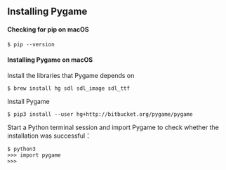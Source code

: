 ## Installing Pygame
#### Checking for pip on macOS
```
$ pip --version
```

#### Installing Pygame on macOS
Install the libraries that Pygame depends on
```
$ brew install hg sdl sdl_image sdl_ttf
```
Install Pygame
```
$ pip3 install --user hg+http://bitbucket.org/pygame/pygame

```

Start a Python terminal session and import Pygame to check whether the installation was successful：
```
$ python3
>>> import pygame 
>>> 
```
